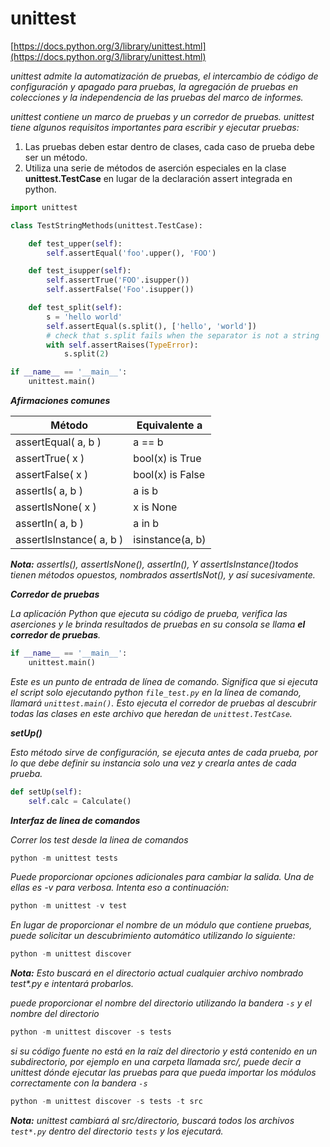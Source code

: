 # unittest

[https://docs.python.org/3/library/unittest.html](https://docs.python.org/3/library/unittest.html)

_unittest admite la automatización de pruebas, el intercambio de código de configuración y apagado para pruebas, la agregación de pruebas en colecciones y la independencia de las pruebas del marco de informes._

_unittest contiene un marco de pruebas y un corredor de pruebas. unittest tiene algunos requisitos importantes para escribir y ejecutar pruebas:_

1. Las pruebas deben estar  dentro de clases, cada caso de prueba debe ser un método.
2. Utiliza una serie de métodos de aserción especiales en la clase **unittest.TestCase**  en lugar de la declaración assert  integrada en python.

```python
import unittest

class TestStringMethods(unittest.TestCase):

    def test_upper(self):
        self.assertEqual('foo'.upper(), 'FOO')

    def test_isupper(self):
        self.assertTrue('FOO'.isupper())
        self.assertFalse('Foo'.isupper())

    def test_split(self):
        s = 'hello world'
        self.assertEqual(s.split(), ['hello', 'world'])
        # check that s.split fails when the separator is not a string
        with self.assertRaises(TypeError):
            s.split(2)

if __name__ == '__main__':
    unittest.main()
```

_**Afirmaciones comunes**_

| Método | Equivalente a |
| ---------- | ---------- |
| assertEqual( a, b )   | a == b   |
| assertTrue( x )   | bool(x) is True   |
| assertFalse( x )   | bool(x) is False   |
| assertIs( a, b )   | a is b   |
| assertIsNone( x )   | x is None   |
| assertIn( a, b )   | a in b   |
| assertIsInstance( a, b )   | isinstance(a, b)   |

_**Nota:** assertIs(), assertIsNone(), assertIn(), Y assertIsInstance()todos tienen métodos opuestos, nombrados assertIsNot(), y así sucesivamente._

_**Corredor de pruebas**_

_La aplicación Python que ejecuta su código de prueba, verifica las aserciones y le brinda resultados de pruebas en su consola se llama **el corredor de pruebas**._

```python
if __name__ == '__main__':
    unittest.main()
```

_Este es un punto de entrada de línea de comando. Significa que si ejecuta el script solo ejecutando python `file_test.py` en la línea de comando, llamará `unittest.main()`. Esto ejecuta el corredor de pruebas al descubrir todas las clases en este archivo que heredan de `unittest.TestCase`._

_**setUp()**_

_Esto método sirve de configuración, se ejecuta antes de cada prueba, por lo que debe definir su instancia solo una vez y crearla antes de cada prueba._

```python
def setUp(self):
    self.calc = Calculate()
```

_**Interfaz de linea de comandos**_

_Correr los test desde la linea de comandos_

```python
python -m unittest tests
```

_Puede proporcionar opciones adicionales para cambiar la salida. Una de ellas es -v para verbosa. Intenta eso a continuación:_

```python
python -m unittest -v test
```

_En lugar de proporcionar el nombre de un módulo que contiene pruebas, puede solicitar un descubrimiento automático utilizando lo siguiente:_

```python
python -m unittest discover
```

_**Nota:** Esto buscará en el directorio actual cualquier archivo nombrado test*.py e intentará probarlos._

_puede proporcionar el nombre del directorio utilizando la  bandera `-s` y el nombre del directorio_

```python
python -m unittest discover -s tests
```

_si su código fuente no está en la raíz del directorio y está contenido en un subdirectorio, por ejemplo en una carpeta llamada src/, puede decir a unittest dónde ejecutar las pruebas para que pueda importar los módulos correctamente con la bandera `-s`_

```python
python -m unittest discover -s tests -t src
```

_**Nota:** unittest cambiará al src/directorio, buscará todos los  archivos `test*.py`  dentro del directorio `tests`  y los ejecutará._
